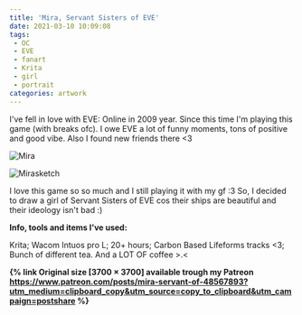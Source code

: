 ```yaml
---
title: 'Mira, Servant Sisters of EVE'
date: 2021-03-10 10:09:08
tags:
 - OC
 - EVE
 - fanart
 - Krita
 - girl
 - portrait
categories: artwork
---
```

I've fell in love with EVE: Online in 2009 year. Since this time I'm playing this game (with breaks ofc). I owe EVE a lot of funny moments, tons of positive and good vibe. Also I found new friends there <3

![Mira](https://i.imgur.com/HIeDMPC.jpg)
<!-- more -->

![Mirasketch](https://i.imgur.com/3syNYre.jpg)

I love this game so so much and I still playing it with my gf :3
So, I decided to draw a girl of Servant Sisters of EVE cos their ships are beautiful and their ideology isn't bad :)

**Info, tools and items I've used:**

Krita;
Wacom Intuos pro L;
20+ hours;
Carbon Based Lifeforms tracks <3;
Bunch of different tea. And a LOT OF coffee >.<

**{% link Original size [3700 × 3700] available trough my Patreon https://www.patreon.com/posts/mira-servant-of-48567893?utm_medium=clipboard_copy&utm_source=copy_to_clipboard&utm_campaign=postshare %}**

